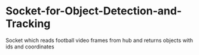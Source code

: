 # Socket-for-Object-Detection-and-Tracking

Socket which reads football video frames from hub and returns objects with ids and coordinates
